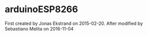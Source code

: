 # arduinoESP8266

First created by Jonas Ekstrand on 2015-02-20.
After modified by Sebastiano Melita on 2016-11-04